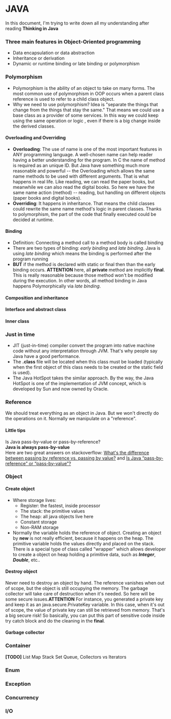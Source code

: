 # JAVA  
In this document, I'm trying to write down all my understanding after reading **Thinking in Java**

### Three main features in Object-Oriented programming
* Data encapsulation or data abstraction
* Inheritance or derivation
* Dynamic or runtime binding or late binding or polymorphism

### Polymorphism
* Polymorphism is the ability of an object to take on many forms. The most common use of polymorphism in OOP occurs when a parent class reference is used to refer to a child class object.
* Why we need to use polymorphism? Idea is "separate the things that change from the things that stay the same." That means we could use a base class as a provider of some services. In this way we could keep using the same operation or logic , even if there is a big change inside the derived classes.

#### Overloading and Overriding
* **Overloading**:
The use of name is one of the most important features in ANY programming language. A well-chosen name can help reader having a better understanding for the program. In C the name of method is required as an unique ID. But Java have something much more reasonable and powerful -- the Overloading which allows the same name methods to be used with different arguments. That is what happens in real life. Like reading, we can read the paper books, but meanwhile we can also read the digital books. So here we have the same name action (method) -- reading, but handling on different objects (paper books and digital books).
* **Overriding**:
It happens in inheritance. That means the child classes could rewrite the same name method's logic in parent classes. Thanks to polymorphism, the part of the code that finally executed could be decided at runtime.

#### Binding
* Definition: Connecting a method call to a method body is called binding
* There are two types of binding: _early binding_ and _late binding_. Java is using _late binding_ which means the binding is performed after the program running
* __BUT__ if the method is declared with static or final then than the early binding occurs. __ATTENTION__ here, all __private__ method are implicitly __final__. This is really reasonable because those method won't be modified during the execution. In other words, all method binding in Java happens Polymorphically via _late binding_.

#### Composition and inheritance

#### Interface and abstract class

#### Inner class

### Just in time
* JIT (just-in-time) compiler convert the program into native machine code without any interpretation through JVM. That's why people say Java have a good performance.
* The __.class__ file will be located when this class must be loaded (typically when the first object of this class needs to be created or the static field is used).
* The Java HotSpot takes the similar approach. By the way, the Java HotSpot is one of the implementation of JVM concept, which is developed by Sun and now owned by Oracle.

### Reference
We should treat everything as an object in Java. But we won't directly do the operations on it. Normally we manipulate on a "reference".
#### Little tips
Is Java pass-by-value or pass-by-reference?<br>
**Java is always pass-by-value**<br>
Here are two great answers on stackoverflow: [What's the difference between passing by reference vs. passing by value?](http://stackoverflow.com/questions/373419/whats-the-difference-between-passing-by-reference-vs-passing-by-value) and [Is Java “pass-by-reference” or “pass-by-value”?](http://stackoverflow.com/questions/373419/whats-the-difference-between-passing-by-reference-vs-passing-by-value)

### Object
#### Create object
* Where storage lives:
  - Register: the fastest, inside processor
  - The stack: the primitive values
  - The heap: all java objects live here
  - Constant storage
  - Non-RAM storage
* Normally the variable holds the reference of object. Creating an object by **new** is not really efficient, because it happens on the heap. The primitive variable holds the values directly and placed on the stack. There is a special type of class called "wrapper" which allows developer to create a object on heap holding a primitive data, such as **_Integer_**, **_Double_**, etc..

#### Destroy object
Never need to destroy an object by hand. The reference vanishes when out of scope, but the object is still occupying the memory. The garbage collector will take care of destruction when it's needed. So here will be some secure issues.**ATTENTION** For instance, you generated a private key and keep it as an java.secure.PrivateKey variable. In this case, when it's out of scope, the value of private key can still be retrieved from memory. That's a big secure risk! So basically, you can put this part of sensitive code inside try catch block and do the cleaning in the **final**.

#### Garbage collector

### Container
**[TODO]** List Map Stack Set Queue, Collectors vs Iterators
### Enum
### Exception
### Concurrency
### I/O

